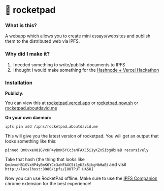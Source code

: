 # 🚀 rocketpad

### What is this?
A webapp which allows you to create mini essays/websites and publish them to the distributed web via IPFS.

### Why did I make it?
1. I needed something to write/publish documents to IPFS
2. I thought I would make something for the [Hashnode + Vercel Hackathon](https://townhall.hashnode.com/announcing-hashnode-hackathon-powered-by-vercel)

### Installation

**Publicly:**

You can view this at [rocketpad.vercel.app](https://rocketpad.vercel.app) or [rocketpad.now.sh](https://rocketpad.now.sh) or [rocketpad.aboutdavid.me](https://rocketpad.aboutdavid.me)


**On your own daemon:**
```bash
ipfs pin add /ipns/rocketpad.aboutdavid.me
```
This will give you the latest version of rocketpad. You will get an output that looks something like this:

```
pinned QmUvxeH81GVxHP4yBmK6YCc3aNFAXC5i1yKZx5ibgHbHaB recursively
```

Take that hash (the thing that looks like `QmUvxeH81GVxHP4yBmK6YCc3aNFAXC5i1yKZx5ibgHbHaB`) and visit `http://localhost:8080/ipfs/[OUTPUT HASH]`

Now you can use RocketPad offline. Make sure to use the [IPFS Companion](https://chrome.google.com/webstore/detail/ipfs-companion/nibjojkomfdiaoajekhjakgkdhaomnch) chrome extension for the best experience!